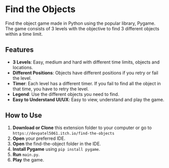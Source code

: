 # Find the Objects
Find the object game made in Python using the popular library, Pygame. The game consists of 3 levels with the objective to find 3 different objects within a time limit.

## Features
- **3 Levels**: Easy, medium and hard with different time limits, objects and locations.
- **Different Positions**: Objects have different positions if you retry or fail the level.
- **Timer**: Each level has a different timer. If you fail to find all the object in that time, you have to retry the level.
- **Legend**: Use the different objects you need to find.
- **Easy to Understand UI/UX**: Easy to view, understand and play the game.

## How to Use
1. **Download or Clone** this extension folder to your computer or go to `https://devpatel5061.itch.io/find-the-objects`
2. **Open** your preferred IDE.
3. **Open** the find-the-object folder in the IDE.
4. **Install Pygame** using `pip install pygame`.
5. **Run** `main.py`.
6. **Play** the game.

